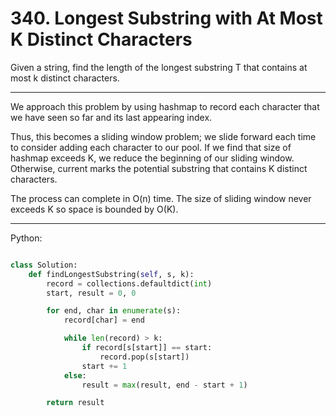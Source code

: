 # 340. Longest Substring with At Most K Distinct Characters

Given a string, find the length of the longest substring T that contains at
most k distinct characters.

---

We approach this problem by using hashmap to record each character that we have
seen so far and its last appearing index.

Thus, this becomes a sliding window problem; we slide forward each time to
consider adding each character to our pool. If we find that size of hashmap
exceeds K, we reduce the beginning of our sliding window. Otherwise, current
marks the potential substring that contains K distinct characters.

The process can complete in O(n) time. The size of sliding window never exceeds
K so space is bounded by O(K).

---

Python:

```python

class Solution:
    def findLongestSubstring(self, s, k):
        record = collections.defaultdict(int)
        start, result = 0, 0

        for end, char in enumerate(s):
            record[char] = end

            while len(record) > k:
                if record[s[start]] == start:
                    record.pop(s[start])
                start += 1
            else:
                result = max(result, end - start + 1)

        return result
```
